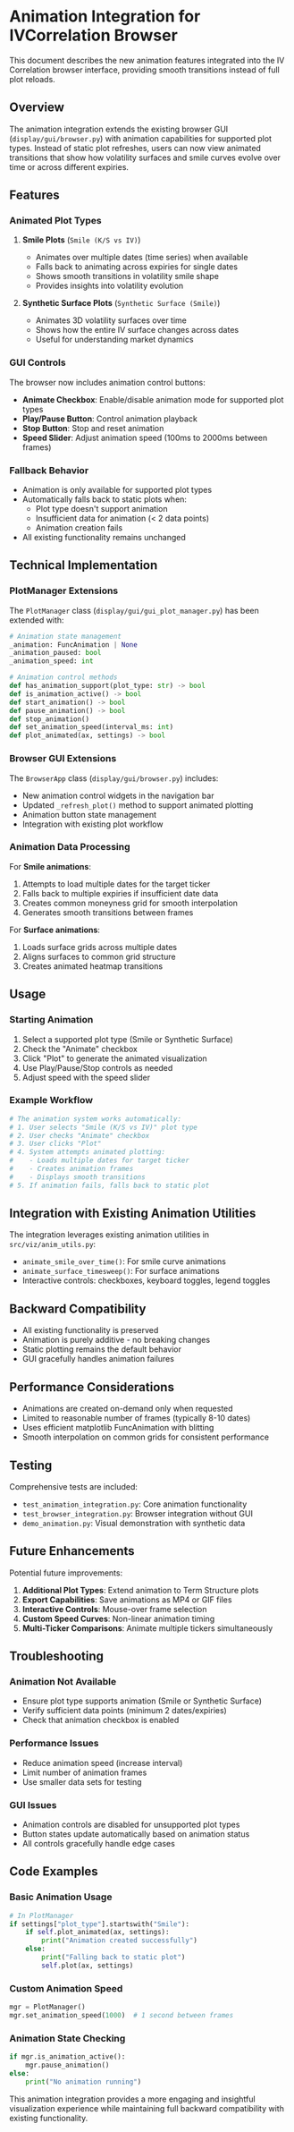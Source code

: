 # Animation Integration for IVCorrelation Browser

This document describes the new animation features integrated into the IV Correlation browser interface, providing smooth transitions instead of full plot reloads.

## Overview

The animation integration extends the existing browser GUI (`display/gui/browser.py`) with animation capabilities for supported plot types. Instead of static plot refreshes, users can now view animated transitions that show how volatility surfaces and smile curves evolve over time or across different expiries.

## Features

### Animated Plot Types

1. **Smile Plots** (`Smile (K/S vs IV)`)
   - Animates over multiple dates (time series) when available
   - Falls back to animating across expiries for single dates  
   - Shows smooth transitions in volatility smile shape
   - Provides insights into volatility evolution

2. **Synthetic Surface Plots** (`Synthetic Surface (Smile)`)
   - Animates 3D volatility surfaces over time
   - Shows how the entire IV surface changes across dates
   - Useful for understanding market dynamics

### GUI Controls

The browser now includes animation control buttons:

- **Animate Checkbox**: Enable/disable animation mode for supported plot types
- **Play/Pause Button**: Control animation playback
- **Stop Button**: Stop and reset animation
- **Speed Slider**: Adjust animation speed (100ms to 2000ms between frames)

### Fallback Behavior

- Animation is only available for supported plot types
- Automatically falls back to static plots when:
  - Plot type doesn't support animation
  - Insufficient data for animation (< 2 data points)
  - Animation creation fails
- All existing functionality remains unchanged

## Technical Implementation

### PlotManager Extensions

The `PlotManager` class (`display/gui/gui_plot_manager.py`) has been extended with:

```python
# Animation state management
_animation: FuncAnimation | None
_animation_paused: bool
_animation_speed: int

# Animation control methods  
def has_animation_support(plot_type: str) -> bool
def is_animation_active() -> bool
def start_animation() -> bool
def pause_animation() -> bool  
def stop_animation()
def set_animation_speed(interval_ms: int)
def plot_animated(ax, settings) -> bool
```

### Browser GUI Extensions

The `BrowserApp` class (`display/gui/browser.py`) includes:

- New animation control widgets in the navigation bar
- Updated `_refresh_plot()` method to support animated plotting
- Animation button state management
- Integration with existing plot workflow

### Animation Data Processing

For **Smile animations**:
1. Attempts to load multiple dates for the target ticker
2. Falls back to multiple expiries if insufficient date data
3. Creates common moneyness grid for smooth interpolation
4. Generates smooth transitions between frames

For **Surface animations**:
1. Loads surface grids across multiple dates
2. Aligns surfaces to common grid structure
3. Creates animated heatmap transitions

## Usage

### Starting Animation

1. Select a supported plot type (Smile or Synthetic Surface)
2. Check the "Animate" checkbox
3. Click "Plot" to generate the animated visualization
4. Use Play/Pause/Stop controls as needed
5. Adjust speed with the speed slider

### Example Workflow

```python
# The animation system works automatically:
# 1. User selects "Smile (K/S vs IV)" plot type
# 2. User checks "Animate" checkbox  
# 3. User clicks "Plot"
# 4. System attempts animated plotting:
#    - Loads multiple dates for target ticker
#    - Creates animation frames
#    - Displays smooth transitions
# 5. If animation fails, falls back to static plot
```

## Integration with Existing Animation Utilities

The integration leverages existing animation utilities in `src/viz/anim_utils.py`:

- `animate_smile_over_time()`: For smile curve animations
- `animate_surface_timesweep()`: For surface animations  
- Interactive controls: checkboxes, keyboard toggles, legend toggles

## Backward Compatibility

- All existing functionality is preserved
- Animation is purely additive - no breaking changes
- Static plotting remains the default behavior
- GUI gracefully handles animation failures

## Performance Considerations

- Animations are created on-demand only when requested
- Limited to reasonable number of frames (typically 8-10 dates)
- Uses efficient matplotlib FuncAnimation with blitting
- Smooth interpolation on common grids for consistent performance

## Testing

Comprehensive tests are included:

- `test_animation_integration.py`: Core animation functionality
- `test_browser_integration.py`: Browser integration without GUI
- `demo_animation.py`: Visual demonstration with synthetic data

## Future Enhancements

Potential future improvements:

1. **Additional Plot Types**: Extend animation to Term Structure plots
2. **Export Capabilities**: Save animations as MP4 or GIF files
3. **Interactive Controls**: Mouse-over frame selection
4. **Custom Speed Curves**: Non-linear animation timing
5. **Multi-Ticker Comparisons**: Animate multiple tickers simultaneously

## Troubleshooting

### Animation Not Available
- Ensure plot type supports animation (Smile or Synthetic Surface)
- Verify sufficient data points (minimum 2 dates/expiries)
- Check that animation checkbox is enabled

### Performance Issues  
- Reduce animation speed (increase interval)
- Limit number of animation frames
- Use smaller data sets for testing

### GUI Issues
- Animation controls are disabled for unsupported plot types
- Button states update automatically based on animation status
- All controls gracefully handle edge cases

## Code Examples

### Basic Animation Usage
```python
# In PlotManager
if settings["plot_type"].startswith("Smile"):
    if self.plot_animated(ax, settings):
        print("Animation created successfully")
    else:
        print("Falling back to static plot")
        self.plot(ax, settings)
```

### Custom Animation Speed
```python
mgr = PlotManager()
mgr.set_animation_speed(1000)  # 1 second between frames
```

### Animation State Checking
```python
if mgr.is_animation_active():
    mgr.pause_animation()
else:
    print("No animation running")
```

This animation integration provides a more engaging and insightful visualization experience while maintaining full backward compatibility with existing functionality.